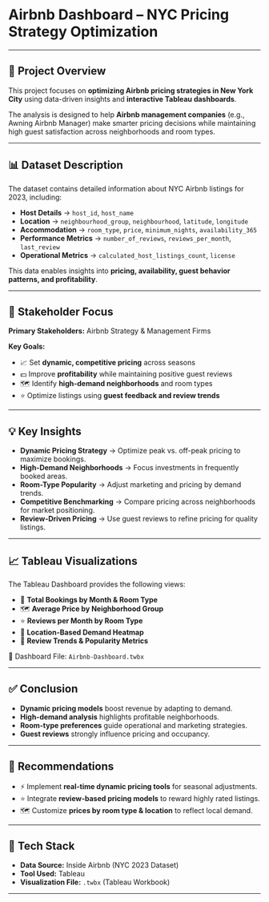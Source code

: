 # Airbnb Dashboard – NYC Pricing Strategy Optimization  

---

## 📌 Project Overview  
This project focuses on **optimizing Airbnb pricing strategies in New York City** using data-driven insights and **interactive Tableau dashboards**.  

The analysis is designed to help **Airbnb management companies** (e.g., Awning Airbnb Manager) make smarter pricing decisions while maintaining high guest satisfaction across neighborhoods and room types.  

---

## 📊 Dataset Description  
The dataset contains detailed information about NYC Airbnb listings for 2023, including:  

- **Host Details** → `host_id`, `host_name`  
- **Location** → `neighbourhood_group`, `neighbourhood`, `latitude`, `longitude`  
- **Accommodation** → `room_type`, `price`, `minimum_nights`, `availability_365`  
- **Performance Metrics** → `number_of_reviews`, `reviews_per_month`, `last_review`  
- **Operational Metrics** → `calculated_host_listings_count`, `license`  

This data enables insights into **pricing, availability, guest behavior patterns, and profitability**.  

---

## 🎯 Stakeholder Focus  

**Primary Stakeholders:** Airbnb Strategy & Management Firms  

**Key Goals:**  
- 📈 Set **dynamic, competitive pricing** across seasons  
- 💵 Improve **profitability** while maintaining positive guest reviews  
- 🗺️ Identify **high-demand neighborhoods** and room types  
- ⭐ Optimize listings using **guest feedback and review trends**  

---

## 💡 Key Insights  

- **Dynamic Pricing Strategy** → Optimize peak vs. off-peak pricing to maximize bookings.  
- **High-Demand Neighborhoods** → Focus investments in frequently booked areas.  
- **Room-Type Popularity** → Adjust marketing and pricing by demand trends.  
- **Competitive Benchmarking** → Compare pricing across neighborhoods for market positioning.  
- **Review-Driven Pricing** → Use guest reviews to refine pricing for quality listings.  

---

## 📈 Tableau Visualizations  

The Tableau Dashboard provides the following views:  

- 📌 **Total Bookings by Month & Room Type**  
- 🗺️ **Average Price by Neighborhood Group**  
- ⭐ **Reviews per Month by Room Type**  
- 📍 **Location-Based Demand Heatmap**  
- 💬 **Review Trends & Popularity Metrics**  

📂 Dashboard File: `Airbnb-Dashboard.twbx`  

---

## ✅ Conclusion  

- **Dynamic pricing models** boost revenue by adapting to demand.  
- **High-demand analysis** highlights profitable neighborhoods.  
- **Room-type preferences** guide operational and marketing strategies.  
- **Guest reviews** strongly influence pricing and occupancy.  

---

## 🔧 Recommendations  

- ⚡ Implement **real-time dynamic pricing tools** for seasonal adjustments.  
- ⭐ Integrate **review-based pricing models** to reward highly rated listings.  
- 🗺️ Customize **prices by room type & location** to reflect local demand.  

---

## 📌 Tech Stack  

- **Data Source:** Inside Airbnb (NYC 2023 Dataset)  
- **Tool Used:** Tableau  
- **Visualization File:** `.twbx` (Tableau Workbook)  

---
